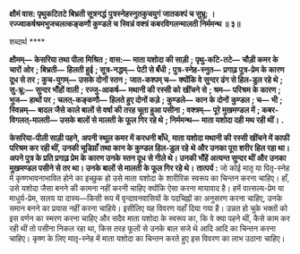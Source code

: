 **क्षौमं वास: पृथुकटितटे बिभ्रती सूत्रनद्धं** **पुत्रस्नेहस्नुतकुचयुगं जातकश्पं च सुभ्रू: ।** **रज्ज्वाकर्षश्रमभुजचलत्कङ्कणौ कुण्डले च** **स्विन्नं वक्त्रं कबरविगलन्मालती निर्ममन्थ ॥ ३॥** 

शब्दार्थ **** 

**क्षौमम्—** **केसरिया तथा पीला मिश्रित** **; वास:—** **माता यशोदा की साड़ी** **; पृथु-कटि-तटे—** **चौड़ी कमर के चारों ओर** **; बिभ्रती—** **हिलती हुई** **; सूत्र-नद्धम्—** **पेटी से बँधी** **; पुत्र-स्नेह-स्नुत—** **प्रगाढ़ पुत्र-प्रेम के कारण दूध से तर** **; कुच-युगम्—** **उसके दोनों स्तन** **;** **जात-कश्पम् च—** **क्योंकि वे सुन्दर ढंग से हिल-डुल रहे थे** **; सु-भ्रू:—** **सुन्दर भौंहों वाली** **; रज्जु-आकर्ष—** **मथानी की रस्सी को** **खींचने से** **; श्रम—** **परिश्रम के कारण** **; भुज—** **हाथों पर** **; चलत्-कङ्कणौ—** **हिलते हुए दोनों कड़े** **; कुण्डले—** **कान के दोनों** **कुण्डल** **; च—** **भी** **; स्विन्नम्—** **बादल जैसे काले बालों से वर्षा की तरह चूता हुआ पसीना** **; वक्त्रम्—** **पूरे मुखमण्डल में** **; कबर-** **विगलत्-मालती—** **उसके बालों से मालती के फूल गिर रहे थे** **; निर्ममन्थ—** **माता यशोदा दही मथ रही थीं।** **.** 

**केसरिया-पीली साड़ी पहने, अपनी स्थूल कमर में करधनी बाँधे, माता यशोदा मथानी की** **रस्सी खींचने में काफी परिश्रम कर रही थीं, उनकी चूडिय़ाँ तथा कान के कुण्डल हिल-डुल रहे** **थे और उनका पूरा शरीर हिल रहा था। अपने पुत्र के प्रति प्रगाढ़ प्रेम के कारण उनके स्तन दूध** **से गीले थे। उनकी भौंहें अत्यन्त सुन्दर थीं और उनका मुखमण्डल पसीने से तर था। उनके बालों** **से मालती के फूल गिर रहे थे।** **तात्पर्य :** जो कोई मातृ या पितृ-स्नेह में कृष्णभावनाभावित होने का इच्छुक हो उसे माता यशोदा के शारीरिक स्वरूप का चिन्तन करना चाहिए। हाँ, उसे यशोदा जैसा बनने की कामना नहीं करनी चाहिए क्योंकि ऐसा करना मायावाद है। हमें वात्सल्य-प्रेम या माधुर्य-प्रेम, सलय या दास्य—किसी रूप में वृन्दावनवासियों के पदचिह्नों का अनुसरण करना चाहिए, उनके समान बनने का प्रयास नहीं करना चाहिये। इसीलिए यह विवरण यहाँ दिया गया है। उन्नत हो चुके भक्तों को इस वर्णन का स्मरण करना चाहिए और सदैव माता यशोदा के स्वरूप का, कि वे क्या पहने थीं, कैसे काम कर रही थीं तो पसीना निकल रहा था, किस तरह फूलों से उनके बाल सजे थे आदि आदि का चिन्तन करना चाहिए। कृष्ण के लिए मातृ-स्नेह में माता यशोदा का चिन्तन करते हुए इस विवरण का लाभ उठाना चाहिए।  